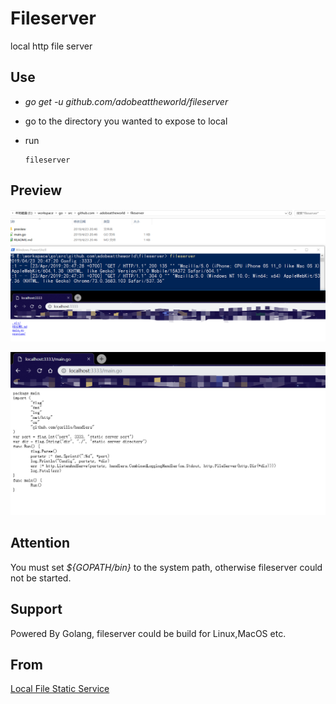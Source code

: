 # Fileserver

local http file server

## Use

* *go get -u github.com/adobeattheworld/fileserver*

* go to the directory you wanted to expose to local 

* run 

  ```shell
  fileserver
  ```

## Preview

![Preview](./preview/pre0.png)

![Preview](./preview/pre1.png)



## Attention

You must set *${GOPATH/bin}* to the system path, otherwise fileserver could not be started.

## Support

Powered By Golang, fileserver could be build for Linux,MacOS etc.

## From

[Local File Static Service](https://www.cnblogs.com/adoontheway/p/8288295.html)

